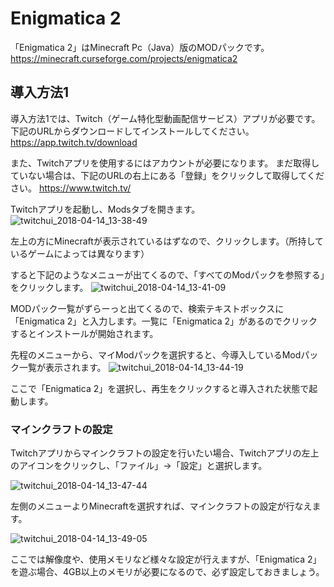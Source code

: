 # Enigmatica 2
「Enigmatica 2」はMinecraft Pc（Java）版のMODパックです。
https://minecraft.curseforge.com/projects/enigmatica2

## 導入方法1
導入方法1では、Twitch（ゲーム特化型動画配信サービス）アプリが必要です。下記のURLからダウンロードしてインストールしてください。
https://app.twitch.tv/download

また、Twitchアプリを使用するにはアカウントが必要になります。
まだ取得していない場合は、下記のURLの右上にある「登録」をクリックして取得してください。
https://www.twitch.tv/

Twitchアプリを起動し、Modsタブを開きます。
![twitchui_2018-04-14_13-38-49](https://user-images.githubusercontent.com/1085968/38764400-3c84b8e6-3fe9-11e8-9ca5-b844da8f221c.png)

左上の方にMinecraftが表示されているはずなので、クリックします。（所持しているゲームによっては異なります）

すると下記のようなメニューが出てくるので、「すべてのModパックを参照する」をクリックします。
![twitchui_2018-04-14_13-41-09](https://user-images.githubusercontent.com/1085968/38764413-8336635c-3fe9-11e8-9d47-4546ca6735d6.png)


MODパック一覧がずらーっと出てくるので、検索テキストボックスに「Enigmatica 2」と入力します。一覧に「Enigmatica 2」があるのでクリックするとインストールが開始されます。

先程のメニューから、マイModパックを選択すると、今導入しているModパック一覧が表示されます。
![twitchui_2018-04-14_13-44-19](https://user-images.githubusercontent.com/1085968/38764442-f5700946-3fe9-11e8-98f8-80b08aabe3e3.png)

ここで「Enigmatica 2」を選択し、再生をクリックすると導入された状態で起動します。

### マインクラフトの設定
Twitchアプリからマインクラフトの設定を行いたい場合、Twitchアプリの左上のアイコンをクリックし、「ファイル」→「設定」と選択します。

![twitchui_2018-04-14_13-47-44](https://user-images.githubusercontent.com/1085968/38764465-6efe8ec2-3fea-11e8-904f-5593eea905d9.png)

左側のメニューよりMinecraftを選択すれば、マインクラフトの設定が行なえます。

![twitchui_2018-04-14_13-49-05](https://user-images.githubusercontent.com/1085968/38764477-d5317e20-3fea-11e8-830a-b91ff19c9412.png)

ここでは解像度や、使用メモリなど様々な設定が行えますが、「Enigmatica 2」を遊ぶ場合、4GB以上のメモリが必要になるので、必ず設定しておきましょう。



